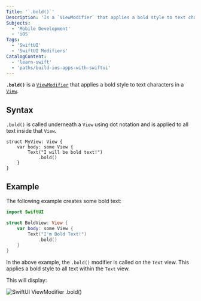 ```yaml
---
Title: '`.bold()`'
Description: 'Is a `ViewModifier` that applies a bold style to text characters in a `View`.'
Subjects:
  - 'Mobile Development'
  - 'iOS'
Tags:
  - 'SwiftUI'
  - 'SwiftUI Modifiers'
CatalogContent:
  - 'learn-swift'
  - 'paths/build-ios-apps-with-swiftui'
---
```


**`.bold()`** is a [`ViewModifier`](https://www.codecademy.com/resources/docs/swiftui/viewmodifier) that applies a bold style to text characters in a [`View`](https://www.codecademy.com/resources/docs/swiftui/views).

## Syntax

`.bold()` is called underneath a `View` using dot notation and is applied to all text inside that `View`.

```pseudo
struct MyView: View {
    var body: some View {
        Text("I will be bold text!")
            .bold()
    }
}
```

## Example

The following example creates some bold text:

```swift
import SwiftUI

struct BoldView: View {
    var body: some View {
        Text("I'm Bold Text!")
            .bold()
    }
}
```

In the above example, the `.bold()` modifier is called on the `Text` view. This applies a bold style to all text within the `Text` view.

This will display:

![SwiftUI ViewModifier .bold()](https://raw.githubusercontent.com/Codecademy/docs/main/media/swiftui-bold.png)
